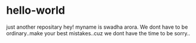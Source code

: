 # hello-world
just another repositary
hey! myname is swadha arora.
We dont have to be ordinary..make your best mistakes..cuz we dont have the time to be sorry..
